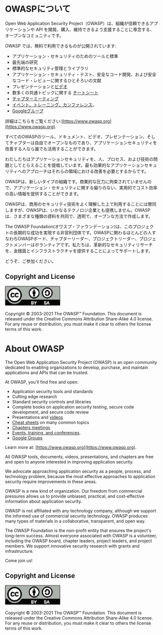 # OWASPについて

Open Web Application Security Project（OWASP）は、組織が信頼できるアプリケーションや API を開発、購入、維持できるよう支援することに専念する、オープンなコミュニティです。

OWASP では、無料で利用できるものが公開されています:

- アプリケーション・セキュリティのためのツールと標準
- 最先端の研究
- 標準的なセキュリティ管理とライブラリ
- アプリケーション・セキュリティ・テスト、安全なコード開発、および安全なコード・レビューに関するひとそろいの文献
- プレゼンテーションと[ビデオ](https://www.youtube.com/user/OWASPGLOBAL)
- 数多くの共通トピックに関する [チートシート](https://cheatsheetseries.owasp.org/)
- [チャプターミーティング](https://owasp.org/chapters/)
- [イベント、トレーニング、カンファレンス](https://owasp.org/events/)。
- [Googleグループ](TBA)

詳細はこちらをご覧ください:[https://www.owasp.org](https://www.owasp.org).

すべてのOWASPのツール、ドキュメント、ビデオ、プレゼンテーション、そしてチャプターは自由でオープンなものであり、アプリケーションセキュリティを改善する人なら誰でも活用することができます。

わたしたちはアプリケーションセキュリティを、人、プロセス、および技術の問題としてとらえることを提唱しています。最も効果的なアプリケーションセキュリティへのアプローチはそれらの領域における改善を必要とするからです。

OWASPは、新しいタイプの組織です。商業的な圧力に拘束されていませんので、アプリケーション・セキュリティに関する偏りのない、実用的でコスト効率の高い情報を提供することができます。

OWASPは、商用のセキュリティ技術をよく理解した上で利用することには賛同しますが、OWASPは、いかなるテクノロジ企業とも提携しません。OWASPは、さまざまな種類の資料を共同で、透明で、オープンな方法で作成します。

The OWASP Foundation(オワスプ・ファウンデーション)は、このプロジェクトの長期的な成功を実現する非営利団体です。OWASPに関わるほとんどの人すなわちOWASPボード、チャプターリーダー、プロジェクトリーダー、プロジェクトメンバーはボランティアです。私たちは、革新的なセキュリティリサーチを、金銭面とインフラストラクチャを提供することによってサポートします。

どうぞ、ご参加ください。

## Copyright and License

![license](assets/license.png)

Copyright © 2003-2021 The OWASP™ Foundation. This document is released under the Creative Commons Attribution Share-Alike 4.0 license. For any reuse or distribution, you must make it clear to others the license terms of this work.

# About OWASP

The Open Web Application Security Project (OWASP) is an open community dedicated to enabling organizations to develop, purchase, and maintain applications and APIs that can be trusted.

At OWASP, you'll find free and open:

- Application security tools and standards
- Cutting edge research
- Standard security controls and libraries
- Complete books on application security testing, secure code development, and secure code review
- Presentations and [videos](https://www.youtube.com/user/OWASPGLOBAL)
- [Cheat sheets](https://cheatsheetseries.owasp.org/) on many common topics
- [Chapters meetings](https://owasp.org/chapters/)
- [Events, training, and conferences](https://owasp.org/events/).
- [Google Groups](TBA)

Learn more at: [https://www.owasp.org](https://www.owasp.org).

All OWASP tools, documents, videos, presentations, and chapters are free and open to anyone interested in improving application security.

We advocate approaching application security as a people, process, and technology problem, because the most effective approaches to application security require improvements in these areas.

OWASP is a new kind of organization. Our freedom from commercial pressures allows us to provide unbiased, practical, and cost-effective information about application security.

OWASP is not affiliated with any technology company, although we support the informed use of commercial security technology. OWASP produces many types of materials in a collaborative, transparent, and open way.

The OWASP Foundation is the non-profit entity that ensures the project's long-term success. Almost everyone associated with OWASP is a volunteer, including the OWASP board, chapter leaders, project leaders, and project members. We support innovative security research with grants and infrastructure.

Come join us!

## Copyright and License

![license](assets/license.png)

Copyright © 2003-2021 The OWASP™ Foundation. This document is released under the Creative Commons Attribution Share-Alike 4.0 license. For any reuse or distribution, you must make it clear to others the license terms of this work.
